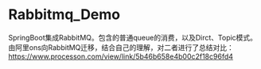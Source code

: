# Rabbitmq_Demo
SpringBoot集成RabbitMQ。包含的普通queue的消费，以及Dirct、Topic模式。
由阿里ons向RabbitMQ迁移，结合自己的理解，对二者进行了总结对比：https://www.processon.com/view/link/5b46b658e4b00c2f18c96fd4
